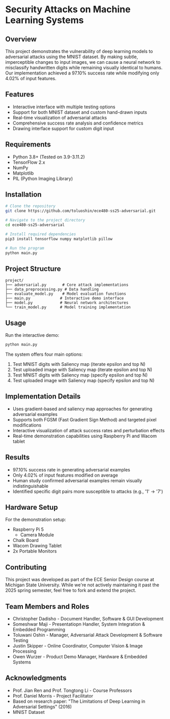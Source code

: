 # Security Attacks on Machine Learning Systems

## Overview
This project demonstrates the vulnerability of deep learning models to adversarial attacks using the MNIST dataset. By making subtle, imperceptible changes to input images, we can cause a neural network to misclassify handwritten digits while remaining visually identical to humans. Our implementation achieved a 97.10% success rate while modifying only 4.02% of input features.

## Features
- Interactive interface with multiple testing options
- Support for both MNIST dataset and custom hand-drawn inputs
- Real-time visualization of adversarial attacks
- Comprehensive success rate analysis and confidence metrics
- Drawing interface support for custom digit input

## Requirements
- Python 3.8+ (Tested on 3.9-3.11.2)
- TensorFlow 2.x
- NumPy
- Matplotlib
- PIL (Python Imaging Library)

## Installation
```bash
# Clone the repository
git clone https://github.com/toluoshin/ece480-ss25-adversarial.git

# Navigate to the project directory
cd ece480-ss25-adversarial

# Install required dependencies
pip3 install tensorflow numpy matplotlib pillow

# Run the program
python main.py
```

## Project Structure
```
project/
├── adversarial.py       # Core attack implementations
├── data_preprocessing.py # Data handling
├── evaluate_model.py    # Model evaluation functions
├── main.py             # Interactive demo interface
├── model.py            # Neural network architectures
└── train_model.py      # Model training implementation
```

## Usage
Run the interactive demo:
```bash
python main.py
```

The system offers four main options:
1. Test MNIST digits with Saliency map (iterate epsilon and top N)
2. Test uploaded image with Saliency map (iterate epsilon and top N)
3. Test MNIST digits with Saliency map (specify epsilon and top N)
4. Test uploaded image with Saliency map (specify epsilon and top N)

## Implementation Details
- Uses gradient-based and saliency map approaches for generating adversarial examples
- Supports both FGSM (Fast Gradient Sign Method) and targeted pixel modifications
- Interactive visualization of attack success rates and perturbation effects
- Real-time demonstration capabilities using Raspberry Pi and Wacom tablet

## Results
- 97.10% success rate in generating adversarial examples
- Only 4.02% of input features modified on average
- Human study confirmed adversarial examples remain visually indistinguishable
- Identified specific digit pairs more susceptible to attacks (e.g., '1' -> '7')

## Hardware Setup
For the demonstration setup:
- Raspberry Pi 5
  - Camera Module
- Chalk Board
- Wacom Drawing Tablet
- 2x Portable Monitors

## Contributing
This project was developed as part of the ECE Senior Design course at Michigan State University. While we're not 
actively maintaining it past the 2025 spring semester, feel free to fork and extend the project.

## Team Members and Roles
- Christopher Dadisho - Document Handler, Software & GUI Development
- Someshwar Maji - Presentatiopn Handler, System Integration & Embedded Programming
- Toluwani Oshin - Manager, Adversarial Attack Development & Software Testing
- Justin Skipper - Online Coordinator, Computer Vision & Image Processing
- Owen Wurzer - Product Demo Manager, Hardware & Embedded Systems

## Acknowledgments
- Prof. Jian Ren and Prof. Tongtong Li - Course Professors
- Prof. Daniel Morris - Project Facilitator
- Based on research paper: "The Limitations of Deep Learning in Adversarial Settings" (2016)
- MNIST Dataset

